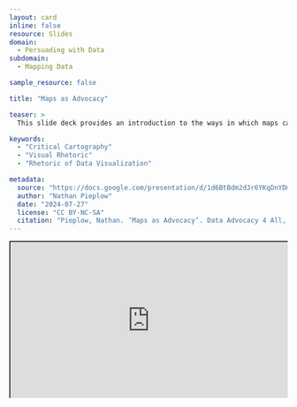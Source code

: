 ```yaml
---
layout: card
inline: false
resource: Slides
domain:
  - Persuading with Data
subdomain:
  - Mapping Data

sample_resource: false

title: "Maps as Advocacy"

teaser: >
  This slide deck provides an introduction to the ways in which maps can advocate for policies and positions. It uses concepts from critical cartography to challenge the notion that any map can be truly objective. The slide deck with instructor notes could be used as a reading or an activity.

keywords:
  - "Critical Cartography"
  - "Visual Rhetoric"
  - "Rhetoric of Data Visualization"

metadata:
  source: "https://docs.google.com/presentation/d/1d6BtBdm2dJr6YKqDnYDmnn5Lul-6925G/edit?usp=sharing&ouid=116941745404208628216&rtpof=true&sd=true"
  author: "Nathan Pieplow"
  date: "2024-07-27"
  license: "CC BY-NC-SA"
  citation: "Pieplow, Nathan. ‘Maps as Advocacy’. Data Advocacy 4 All, University of Colorado. 27 July 2024"
---
```


<div style="position: relative; padding-bottom: 56.25%; height: 0; overflow: hidden;"><iframe src="https://docs.google.com/presentation/d/1d6BtBdm2dJr6YKqDnYDmnn5Lul-6925G/edit?usp=sharing&ouid=116941745404208628216&rtpof=true&sd=true" width="100%" title="Maps as Advocacy" style="border:2px #323639 solid; position: absolute; top: 0; left: 0; right: 0; bottom: 0; height: 100%; max-width: 100%;"></iframe></div>
